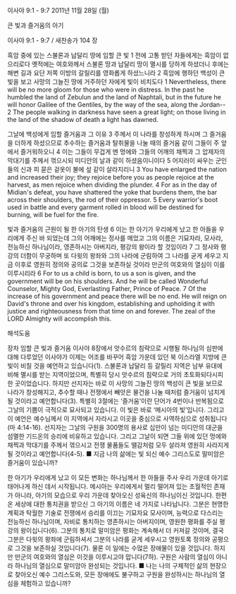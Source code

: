 이사야 9:1 - 9:7 
2011년 11월 28일 (월)

큰 빛과 즐거움의 아기



이사야 9:1 - 9:7 / 새찬송가 104 장


흑암 중에 있는 스불론과 납달리 땅에 임할 큰 빛
1 전에 고통 받던 자들에게는 흑암이 없으리로다 옛적에는 여호와께서 스불론 땅과 납달리 땅이 멸시를 당하게 하셨더니 후에는 해변 길과 요단 저쪽 이방의 갈릴리를 영화롭게 하셨느니라 2 흑암에 행하던 백성이 큰 빛을 보고 사망의 그늘진 땅에 거주하던 자에게 빛이 비치도다
1 Nevertheless, there will be no more gloom for those who were in distress. In the past he humbled the land of Zebulun and the land of Naphtali, but in the future he will honor Galilee of the Gentiles, by the way of the sea, along the Jordan-- 2 The people walking in darkness have seen a great light; on those living in the land of the shadow of death a light has dawned.

그날에 백성에게 임할 즐거움과 그 이유
3 주께서 이 나라를 창성하게 하시며 그 즐거움을 더하게 하셨으므로 추수하는 즐거움과 탈취물을 나눌 때의 즐거움 같이 그들이 주 앞에서 즐거워하오니 4 이는 그들이 무겁게 멘 멍에와 그들의 어깨의 채찍과 그 압제자의 막대기를 주께서 꺾으시되 미디안의 날과 같이 하셨음이니이다 5 어지러이 싸우는 군인들의 신과 피 묻은 겉옷이 불에 섶 같이 살라지리니
3 You have enlarged the nation and increased their joy; they rejoice before you as people rejoice at the harvest, as men rejoice when dividing the plunder. 4 For as in the day of Midian's defeat, you have shattered the yoke that burdens them, the bar across their shoulders, the rod of their oppressor. 5 Every warrior's boot used in battle and every garment rolled in blood will be destined for burning, will be fuel for the fire.

빛과 즐거움의 근원이 될 한 아기의 탄생
6 이는 한 아기가 우리에게 났고 한 아들을 우리에게 주신 바 되었는데 그의 어깨에는 정사를 메었고 그의 이름은 기묘자라, 모사라, 전능하신 하나님이라, 영존하시는 아버지라, 평강의 왕이라 할 것임이라 7 그 정사와 평강의 더함이 무궁하며 또 다윗의 왕좌와 그의 나라에 군림하여 그 나라를 굳게 세우고 지금 이후로 영원히 정의와 공의로 그것을 보존하실 것이라 만군의 여호와의 열심이 이를 이루시리라
6 For to us a child is born, to us a son is given, and the government will be on his shoulders. And he will be called Wonderful Counselor, Mighty God, Everlasting Father, Prince of Peace. 7 Of the increase of his government and peace there will be no end. He will reign on David's throne and over his kingdom, establishing and upholding it with justice and righteousness from that time on and forever. The zeal of the LORD Almighty will accomplish this.

해석도움





장차 임할 큰 빛과 즐거움  이사야 8장에서 앗수르의 침략으로 시행될 하나님의 심판에 대해 다루었던 이사야가 이제는 어조를 바꾸어 흑암 가운데 있던 북 이스라엘 지방에 큰 빛이 비칠 것을 예언하고 있습니다(1). 스불론과 납달리 등 갈릴리 지역은 남부 유대에 비해 멸시를 받는 지역이었으며, 특별히 당시 앗수르의 침략으로 거의 초토화되다시피 한 곳이었습니다. 하지만 선지자는 바로 이 사망의 그늘진 땅의 백성이 큰 빛을 보므로 나라가 창성해지고, 추수할 때나 전쟁에서 빼앗은 물건을 나눌 때처럼 즐거움이 넘치게 될 것이라고 예언합니다(3). 특별히 3절에는 ‘즐거움’이란 단어가 4번이나 반복됨으로 그날의 기쁨이 극적으로 묘사되고 있습니다. 이 빛은 바로 ‘메시아의 빛’입니다. 그리고 이 예언은 예수님께서 이 지역에서 자라시고 이곳을 중심으로 사역하심으로 성취됩니다(마 4:14-16). 선지자는 그날의 구원을 300명의 용사로 십만이 넘는 미디안의 대군을 섬멸한 기드온의 승리에 비유하고 있습니다. 그리고 그날이 되면 그들 위에 있던 멍에와 채찍과 막대기를 주께서 꺾으시고 전쟁 물품들도 땔감처럼 모두 살라져 영원히 사라지게 될 것이라고 예언합니다(4-5).
■ 지금 나의 삶에는 빛 되신 예수 그리스도로 말미암은 즐거움이 있습니까?

한 아기가 우리에게 났고  이 모든 변화는 하나님께서 한 아들을 주사 우리 가운데 아기로 태어나게 하신 데서 시작됩니다. 메시아는 우리에게서 멀리 떨어져 있는 초월적인 존재가 아니라, 아기의 모습으로 우리 가운데 찾아오신 성육신의 하나님이신 것입니다. 한편 온 세상에 대한 통치권을 받으신 그 아기의 이름은 네 가지로 나타납니다. 그분은 현명한 계획과 탁월한 기술로 전쟁에서 승리를 이끄는 기묘자요 모사이며, 능력으로 다스리는 전능하신 하나님이며, 자비로 통치하는 영존하시는 아버지이며, 영원한 평화를 주실 평강의 왕이십니다(6). 그분의 통치로 말미암은 평화는 계속해서 더 커져갈 것이며, 결국 그분은 다윗의 왕좌에 군림하셔서 그분의 나라를 굳게 세우시고 영원토록 정의와 공평으로 그것을 보존하실 것입니다(7). 물론 이 일에는 수많은 장애물이 있을 것입니다. 하지만 만군의 여호와의 열심은 이것을 이루시고야 맙니다(7하). 구원은 사람의 열심이 아니라 하나님의 열심으로 말미암아 완성되는 것입니다.
■ 나는 나의 구체적인 삶의 현장으로 찾아오신 예수 그리스도와, 모든 장애에도 불구하고 구원을 완성하시는 하나님의 열심을 체험하고 있습니까?